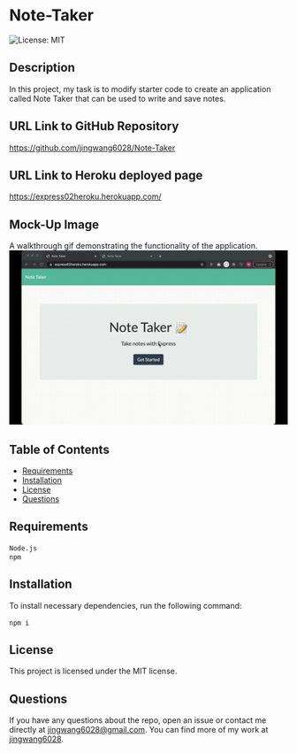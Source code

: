 # Note-Taker

![License: MIT](https://img.shields.io/badge/License-MIT-yellow.svg)

## Description

In this project, my task is to modify starter code to create an application called Note Taker that can be used to write and save notes.

## URL Link to GitHub Repository

https://github.com/jingwang6028/Note-Taker

## URL Link to Heroku deployed page

https://express02heroku.herokuapp.com/

## Mock-Up Image

A walkthrough gif demonstrating the functionality of the application.
![demo-gif](./public/assets/images/note.gif)

## Table of Contents

- [Requirements](#Requirements)
- [Installation](#installation)
- [License](#license)
- [Questions](#questions)

## Requirements

```
Node.js
npm
```

## Installation

To install necessary dependencies, run the following command:

```
npm i
```

## License

This project is licensed under the MIT license.

## Questions

If you have any questions about the repo, open an issue or contact me directly at jingwang6028@gmail.com. You can find more of my work at [jingwang6028](https://github.com/jingwang6028).
